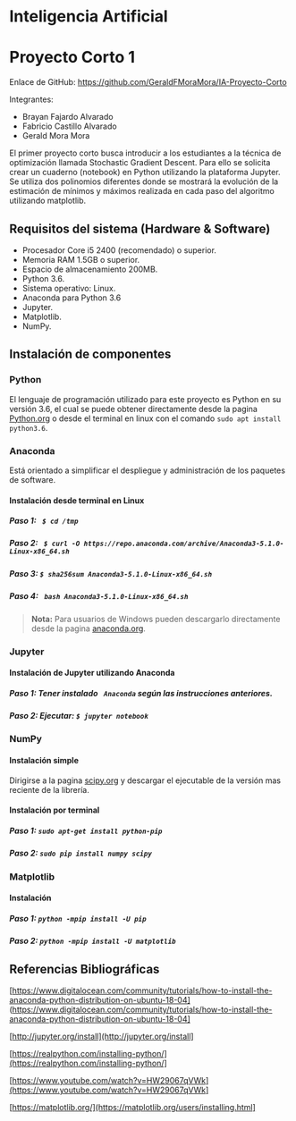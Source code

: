 # Inteligencia Artificial
# Proyecto Corto 1
Enlace de GitHub: https://github.com/GeraldFMoraMora/IA-Proyecto-Corto

Integrantes:

 - Brayan Fajardo Alvarado
 - Fabricio Castillo Alvarado
 - Gerald Mora Mora

El primer proyecto corto busca introducir a los estudiantes a la técnica de optimización llamada Stochastic Gradient Descent. Para ello se solicita crear un cuaderno (notebook) en Python utilizando la plataforma Jupyter. Se utiliza   dos   polinomios   diferentes   donde   se   mostrará   la   evolución   de   la   estimación   de   mínimos   y   máximos   realizada   en   cada   paso   del   algoritmo utilizando matplotlib.
## Requisitos del sistema (Hardware & Software)
- Procesador Core i5 2400 (recomendado) o superior.
-   Memoria RAM 1.5GB o superior.
-   Espacio de almacenamiento 200MB.
- Python 3.6.
- Sistema operativo: Linux.
- Anaconda para Python 3.6
- Jupyter.
- Matplotlib.
- NumPy.
## Instalación de componentes

### Python
El lenguaje de programación utilizado para este proyecto es Python en su versión 3.6, el cual se puede obtener directamente desde la pagina [Python.org](https://www.python.org/) o desde el terminal en linux con el comando ``sudo apt install python3.6``.

### Anaconda
Está orientado a simplificar el despliegue y administración de los paquetes de software.
#### Instalación desde terminal en Linux
##### Paso 1:  `` $ cd /tmp``
##### Paso 2: `` $ curl -O https://repo.anaconda.com/archive/Anaconda3-5.1.0-Linux-x86_64.sh``
##### Paso 3: ``$ sha256sum Anaconda3-5.1.0-Linux-x86_64.sh``
##### Paso 4: `` bash Anaconda3-5.1.0-Linux-x86_64.sh``
> **Nota:** Para usuarios de Windows pueden descargarlo directamente desde la pagina [anaconda.org](https://anaconda.org/anaconda/python).
### Jupyter
#### Instalación de Jupyter utilizando Anaconda
##### Paso 1:  Tener instalado `` Anaconda`` según las instrucciones anteriores.
##### Paso 2:  Ejecutar: ``$ jupyter notebook``
### NumPy
#### Instalación simple
Dirigirse a la pagina [scipy.org](https://www.scipy.org/scipylib/download.html) y descargar el ejecutable de la versión mas reciente de la librería.
#### Instalación por terminal
##### Paso 1: ``sudo apt-get install python-pip  ``
##### Paso 2: ``sudo pip install numpy scipy``
### Matplotlib
#### Instalación
##### Paso 1: ``python -mpip install -U pip``
##### Paso 2: ``python -mpip install -U matplotlib``
## Referencias Bibliográficas

[https://www.digitalocean.com/community/tutorials/how-to-install-the-anaconda-python-distribution-on-ubuntu-18-04]
(https://www.digitalocean.com/community/tutorials/how-to-install-the-anaconda-python-distribution-on-ubuntu-18-04]

[http://jupyter.org/install](http://jupyter.org/install]

[https://realpython.com/installing-python/](https://realpython.com/installing-python/]

[https://www.youtube.com/watch?v=HW29067qVWk](https://www.youtube.com/watch?v=HW29067qVWk]

[https://matplotlib.org/](https://matplotlib.org/users/installing.html]

